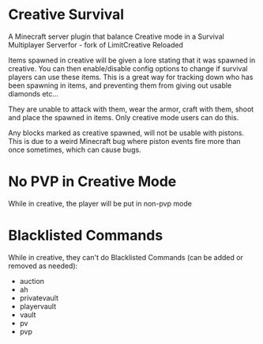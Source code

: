 # Creative Survival
A Minecraft server plugin that balance Creative mode in a Survival Multiplayer Serverfor - fork of LimitCreative Reloaded

Items spawned in creative will be given a lore stating that it was spawned in creative. You can then enable/disable config options to change if survival players can use these items. This is a great way for tracking down who has been spawning in items, and preventing them from giving out usable diamonds etc...

They are unable to attack with them, wear the armor, craft with them, shoot and place the spawned in items. Only creative mode users can do this.

Any blocks marked as creative spawned, will not be usable with pistons. This is due to a weird Minecraft bug where piston events fire more than once sometimes, which can cause bugs.

# No PVP in Creative Mode
While in creative, the player will be put in non-pvp mode

# Blacklisted Commands
While in creative, they can't do Blacklisted Commands (can be added or removed as needed):
  - auction
  - ah
  - privatevault
  - playervault
  - vault
  - pv
  - pvp
